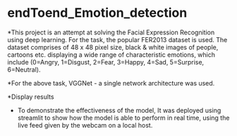# endToend_Emotion_detection

*This project is an attempt at solving the Facial Expression Recognition using deep learning. For the task, the popular FER2013 dataset is used. The dataset comprises of 48 x 48 pixel size, black & white images of people, cartoons etc. displaying a wide range of characteristic emotions, which include (0=Angry, 1=Disgust, 2=Fear, 3=Happy, 4=Sad, 5=Surprise, 6=Neutral).

*For the above task, VGGNet - a single network architecture was used. 

*Display results

* To demonstrate the effectiveness of the model, It was deployed using streamlit to show how the model is able to perform in real time, using the live feed given by the webcam on a local host.
